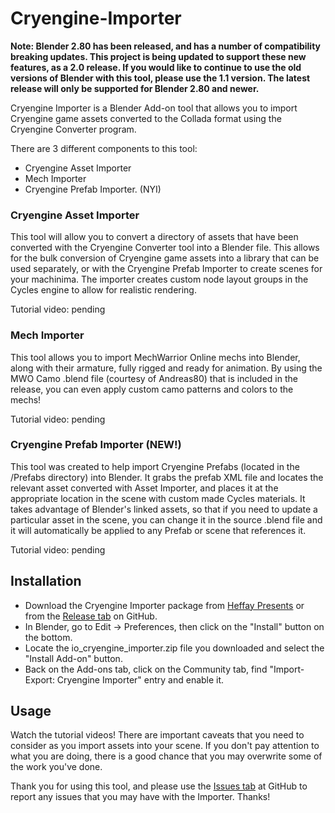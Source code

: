 # Cryengine-Importer

**Note:  Blender 2.80 has been released, and has a number of compatibility breaking updates.  This project is being updated to support these new features, as a 2.0 release.  If you would like to continue to use the old versions of Blender with this tool, please use the 1.1 version.  The latest release will only be supported for Blender 2.80 and newer.**

Cryengine Importer is a Blender Add-on tool that allows you to import Cryengine game assets converted to the Collada format using the Cryengine Converter program.

There are 3 different components to this tool:
* Cryengine Asset Importer
* Mech Importer
* Cryengine Prefab Importer. (NYI)

### Cryengine Asset Importer

This tool will allow you to convert a directory of assets that have been converted with the Cryengine Converter tool into a Blender file.  This allows for the bulk conversion of Cryengine game assets into a library that can be used separately, or with the Cryengine Prefab Importer to create scenes for your machinima.  The importer creates custom node layout groups in the Cycles engine to allow for realistic rendering.

Tutorial video:  pending

### Mech Importer

This tool allows you to import MechWarrior Online mechs into Blender, along with their armature, fully rigged and ready for animation.  By using the MWO Camo .blend file (courtesy of Andreas80) that is included in the release, you can even apply custom camo patterns and colors to the mechs!

Tutorial video:  pending

### Cryengine Prefab Importer (NEW!)

This tool was created to help import Cryengine Prefabs (located in the /Prefabs directory) into Blender.  It grabs the prefab XML file and locates the relevant asset converted with Asset Importer, and places it at the appropriate location in the scene with custom made Cycles materials.  It takes advantage of Blender's linked assets, so that if you need to update a particular asset in the scene, you can change it in the source .blend file and it will automatically be applied to any Prefab or scene that references it.

Tutorial video:  pending

## Installation

* Download the Cryengine Importer package from [Heffay Presents](https://www.heffaypresents.com/GitHub) or from the [Release tab](https://github.com/Markemp/Cryengine-Importer/releases/latest) on GitHub.
* In Blender, go to Edit -> Preferences, then click on the "Install" button on the bottom.
* Locate the io_cryengine_importer.zip file you downloaded and select the "Install Add-on" button.
* Back on the Add-ons tab, click on the Community tab, find "Import-Export: Cryengine Importer" entry and enable it.

## Usage

Watch the tutorial videos!  There are important caveats that you need to consider as you import assets into your scene.  If you don't pay attention to what you are doing, there is a good chance that you may overwrite some of the work you've done.

Thank you for using this tool, and please use the [Issues tab](https://github.com/Markemp/Cryengine-Importer/issues) at GitHub to report any issues that you may have with the Importer.  Thanks!
